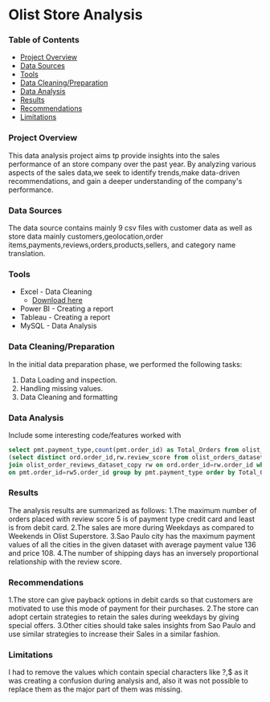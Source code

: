 # Olist Store Analysis

### Table of Contents
- [Project Overview](#project-Overview)
- [Data Sources](#Data-Sources)
- [Tools](#tools)
- [Data Cleaning/Preparation](#Data-Cleaning/Preparation)
- [Data Analysis](#Data-Analysis)
- [Results](#Results)
- [Recommendations](#Recommendations)
- [Limitations](#Limitations)

### Project Overview
  This data analysis project aims tp provide insights into the sales performance of an store company over the past year.
  By analyzing various aspects of the sales data,we seek to identify trends,make data-driven recommendations, and gain a deeper understanding of the company's performance.

### Data Sources 
The data source contains mainly 9 csv files with customer data as well as store data mainly customers,geolocation,order items,payments,reviews,orders,products,sellers, and category name translation.

### Tools

- Excel - Data Cleaning
  - [Download here](https://microsoft.com)
- Power BI - Creating a report
- Tableau - Creating a report
- MySQL - Data Analysis
### Data Cleaning/Preparation
In the initial data preparation phase, we performed the following tasks:
1. Data Loading and inspection.
2. Handling missing values.
3. Data Cleaning and formatting

### Data Analysis 
Include some interesting code/features worked with
``` sql
select pmt.payment_type,count(pmt.order_id) as Total_Orders from olist_order_payments_dataset as pmt join 
(select distinct ord.order_id,rw.review_score from olist_orders_dataset as ord 
join olist_order_reviews_dataset_copy rw on ord.order_id=rw.order_id where review_score=5) as rw5
on pmt.order_id=rw5.order_id group by pmt.payment_type order by Total_Orders desc;
```
### Results 
The analysis results are summarized as follows:
1.The maximum number of orders placed with review score 5 is of payment type credit card and least is from debit card.
2.The sales are more during Weekdays as compared to Weekends in Olist Superstore.
3.Sao Paulo city has the maximum payment values of all the cities in the given dataset with average payment value 136 and price 108.
4.The number of shipping days has an inversely proportional relationship with the review score.

### Recommendations
1.The store can give payback options in debit cards so that customers are motivated to use this mode of payment for their purchases.
2.The store can adopt certain strategies to retain the sales during weekdays by giving special offers.
3.Other cities should take sales insights from Sao Paulo and use similar strategies to increase their Sales in a similar fashion.


### Limitations
I had to remove the values which contain  special characters like ?,$ as it was creating a confusion during analysis and,
also it was not possible to replace them as the major part of them was missing.



